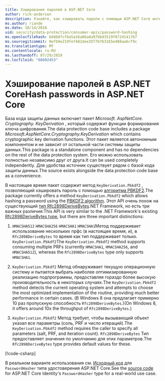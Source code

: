 ```yaml
---
title: Хэширование паролей в ASP.NET Core
author: rick-anderson
description: Узнайте, как хэшировать пароли с помощью ASP.NET Core интерфейсов API защиты данных.
ms.author: riande
ms.date: 10/14/2016
uid: security/data-protection/consumer-apis/password-hashing
ms.openlocfilehash: bd4b8fcf6a5a16a86ada97bbd3519f872d1417b7
ms.sourcegitcommit: 0efb9e219fef481dee35f7b763165e488aa6cf9c
ms.translationtype: MT
ms.contentlocale: ru-RU
ms.lasthandoff: 07/29/2019
ms.locfileid: "68602453"
---
```

# <a name="hash-passwords-in-aspnet-core"></a><span data-ttu-id="381b3-103">Хэширование паролей в ASP.NET Core</span><span class="sxs-lookup"><span data-stu-id="381b3-103">Hash passwords in ASP.NET Core</span></span>

<span data-ttu-id="381b3-104">База кода защиты данных включает пакет *Microsoft. AspNetCore. Cryptography. KeyDerivation* , который содержит функции формирования ключа шифрования.</span><span class="sxs-lookup"><span data-stu-id="381b3-104">The data protection code base includes a package *Microsoft.AspNetCore.Cryptography.KeyDerivation* which contains cryptographic key derivation functions.</span></span> <span data-ttu-id="381b3-105">Этот пакет является автономным компонентом и не зависит от остальной части системы защиты данных.</span><span class="sxs-lookup"><span data-stu-id="381b3-105">This package is a standalone component and has no dependencies on the rest of the data protection system.</span></span> <span data-ttu-id="381b3-106">Его можно использовать полностью независимо друг от друга.</span><span class="sxs-lookup"><span data-stu-id="381b3-106">It can be used completely independently.</span></span> <span data-ttu-id="381b3-107">Для удобства источник существует рядом с базой кода защиты данных.</span><span class="sxs-lookup"><span data-stu-id="381b3-107">The source exists alongside the data protection code base as a convenience.</span></span>

<span data-ttu-id="381b3-108">В настоящее время пакет содержит метод `KeyDerivation.Pbkdf2` , позволяющий хэшировать пароль с помощью [алгоритма PBKDF2](https://tools.ietf.org/html/rfc2898#section-5.2).</span><span class="sxs-lookup"><span data-stu-id="381b3-108">The package currently offers a method `KeyDerivation.Pbkdf2` which allows hashing a password using the [PBKDF2 algorithm](https://tools.ietf.org/html/rfc2898#section-5.2).</span></span> <span data-ttu-id="381b3-109">Этот API очень похож на существующий [тип Rfc2898DeriveBytes](/dotnet/api/system.security.cryptography.rfc2898derivebytes).NET Framework, но есть три важных различия:</span><span class="sxs-lookup"><span data-stu-id="381b3-109">This API is very similar to the .NET Framework's existing [Rfc2898DeriveBytes type](/dotnet/api/system.security.cryptography.rfc2898derivebytes), but there are three important distinctions:</span></span>

1. <span data-ttu-id="381b3-110">`HMACSHA512` `HMACSHA256` `HMACSHA1` `HMACSHA1`Метод поддерживает использование нескольких прфс (в настоящее время, и), в `Rfc2898DeriveBytes` то время как тип поддерживает только. `KeyDerivation.Pbkdf2`</span><span class="sxs-lookup"><span data-stu-id="381b3-110">The `KeyDerivation.Pbkdf2` method supports consuming multiple PRFs (currently `HMACSHA1`, `HMACSHA256`, and `HMACSHA512`), whereas the `Rfc2898DeriveBytes` type only supports `HMACSHA1`.</span></span>

2. <span data-ttu-id="381b3-111">`KeyDerivation.Pbkdf2` Метод обнаруживает текущую операционную систему и пытается выбрать наиболее оптимизированную реализацию подпрограммы, предоставляя гораздо более высокую производительность в некоторых случаях.</span><span class="sxs-lookup"><span data-stu-id="381b3-111">The `KeyDerivation.Pbkdf2` method detects the current operating system and attempts to choose the most optimized implementation of the routine, providing much better performance in certain cases.</span></span> <span data-ttu-id="381b3-112">(В Windows 8 она предлагает примерно 10 раз пропускную способность `Rfc2898DeriveBytes`.)</span><span class="sxs-lookup"><span data-stu-id="381b3-112">(On Windows 8, it offers around 10x the throughput of `Rfc2898DeriveBytes`.)</span></span>

3. <span data-ttu-id="381b3-113">`KeyDerivation.Pbkdf2` Метод требует, чтобы вызывающий объект указал все параметры (соль, PRF и число итераций).</span><span class="sxs-lookup"><span data-stu-id="381b3-113">The `KeyDerivation.Pbkdf2` method requires the caller to specify all parameters (salt, PRF, and iteration count).</span></span> <span data-ttu-id="381b3-114">`Rfc2898DeriveBytes` Тип предоставляет значения по умолчанию для этих параметров.</span><span class="sxs-lookup"><span data-stu-id="381b3-114">The `Rfc2898DeriveBytes` type provides default values for these.</span></span>

[!code-csharp[](password-hashing/samples/passwordhasher.cs)]

<span data-ttu-id="381b3-115">В реальном варианте использования см. [Исходный код](https://github.com/aspnet/AspNetCore/blob/master/src/Identity/Extensions.Core/src/PasswordHasher.cs) для `PasswordHasher` типа удостоверения ASP.NET Core.</span><span class="sxs-lookup"><span data-stu-id="381b3-115">See the [source code](https://github.com/aspnet/AspNetCore/blob/master/src/Identity/Extensions.Core/src/PasswordHasher.cs) for ASP.NET Core Identity's `PasswordHasher` type for a real-world use case.</span></span>
